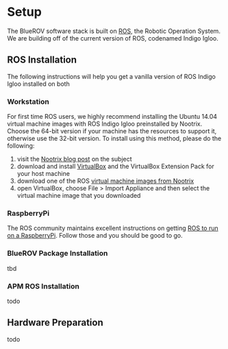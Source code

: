 # Setup

The BlueROV software stack is built on [ROS](http://www.ros.org/), the Robotic Operation System. We are building off of the current version of ROS, codenamed Indigo Igloo.

## ROS Installation

The following instructions will help you get a vanilla version of ROS Indigo Igloo installed on both

### Workstation

For first time ROS users, we highly recommend installing the Ubuntu 14.04 virtual machine images with ROS Indigo Igloo preinstalled by Nootrix. Choose the 64-bit version if your machine has the resources to support it, otherwise use the 32-bit version. To install using this method, please do the following:

1. visit the [Nootrix blog post](http://nootrix.com/2014/09/ros-indigo-virtual-machine/) on the subject
1. download and install [VirtualBox](https://www.virtualbox.org/) and the VirtualBox Extension Pack for your host machine
1. download one of the ROS [virtual machine images from Nootrix](http://nootrix.com/downloads/#RosVM)
1. open VirtualBox, choose File > Import Appliance and then select the virtual machine image that you downloaded

### RaspberryPi

The ROS community maintains excellent instructions on getting [ROS to run on a RaspberryPi](http://wiki.ros.org/ROSberryPi/Installing%20ROS%20Indigo%20on%20Raspberry%20Pi). Follow those and you should be good to go.

### BlueROV Package Installation

tbd


### APM ROS Installation

todo

## Hardware Preparation

todo
